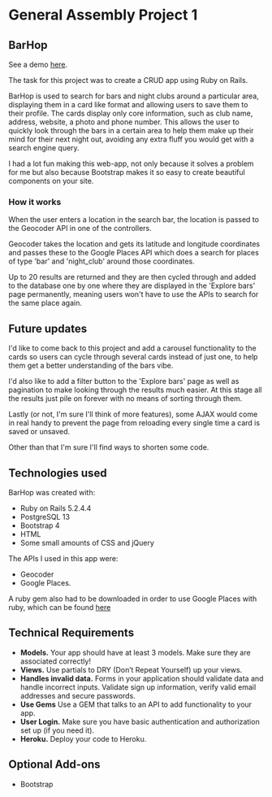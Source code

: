 # General Assembly Project 1

## BarHop

See a demo [here](https://agile-wave-60653.herokuapp.com/).

The task for this project was to create a CRUD app using Ruby on Rails.

BarHop is used to search for bars and night clubs around a particular area, displaying them in a card like format and allowing users to save them to their profile. The cards display only core information, such as club name, address, website, a photo and phone number. This allows the user to quickly look through the bars in a certain area to help them make up their mind for their next night out, avoiding any extra fluff you would get with a search engine query.

I had a lot fun making this web-app, not only because it solves a problem for me but also because Bootstrap makes it so easy to create beautiful components on your site.

### How it works

When the user enters a location in the search bar, the location is passed to the Geocoder API in one of the controllers.

Geocoder takes the location and gets its latitude and longitude coordinates and passes these to the Google Places API which does a search for places of type 'bar' and 'night_club' around those coordinates.

Up to 20 results are returned and they are then cycled through and added to the database one by one where they are displayed in the 'Explore bars' page permanently, meaning users won't have to use the APIs to search for the same place again.

## Future updates

I'd like to come back to this project and add a carousel functionality to the cards so users can cycle through several cards instead of just one, to help them get a better understanding of the bars vibe.

I'd also like to add a filter button to the 'Explore bars' page as well as pagination to make looking through the results much easier. At this stage all the results just pile on forever with no means of sorting through them.

Lastly (or not, I'm sure I'll think of more features), some AJAX would come in real handy to prevent the page from reloading every single time a card is saved or unsaved.

Other than that I'm sure I'll find ways to shorten some code.

## Technologies used

BarHop was created with:

* Ruby on Rails 5.2.4.4
* PostgreSQL 13
* Bootstrap 4
* HTML
* Some small amounts of CSS and jQuery

The APIs I used in this app were:

* Geocoder
* Google Places.

A ruby gem also had to be downloaded in order to use Google Places with ruby, which can be found [here](https://github.com/qpowell/google_places)

## Technical Requirements

* **Models.** Your app should have at least 3 models. Make sure they are
associated correctly!
* **Views.** Use partials to DRY (Don’t Repeat Yourself) up your views.
* **Handles invalid data.** Forms in your application should validate data and
handle incorrect inputs. Validate sign up information, verify valid email
addresses and secure passwords.
* **Use Gems** Use a GEM that talks to an API to add functionality to your app.
* **User Login.** Make sure you have basic authentication and authorization set up (if you need it).
* **Heroku.** Deploy your code to Heroku.

## Optional Add-ons

* Bootstrap
